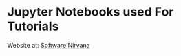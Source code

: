 # Jupyter Notebooks used For Tutorials
Website at: [Software Nirvana](https://sdiehl28.netlify.com)
